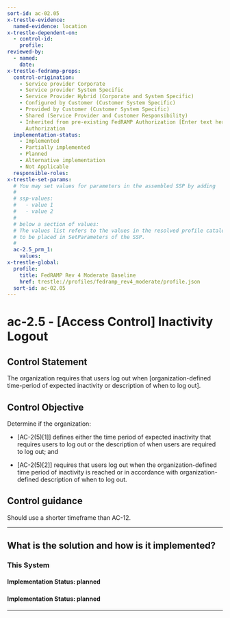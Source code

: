 ```yaml
---
sort-id: ac-02.05
x-trestle-evidence:
  named-evidence: location
x-trestle-dependent-on:
  - control-id:
    profile:
reviewed-by:
  - named:
    date:
x-trestle-fedramp-props:
  control-origination:
    - Service provider Corporate
    - Service provider System Specific
    - Service Provider Hybrid (Corporate and System Specific)
    - Configured by Customer (Customer System Specific)
    - Provided by Customer (Customer System Specific)
    - Shared (Service Provider and Customer Responsibility)
    - Inherited from pre-existing FedRAMP Authorization [Enter text here], Date of
      Authorization
  implementation-status:
    - Implemented
    - Partially implemented
    - Planned
    - Alternative implementation
    - Not Applicable
  responsible-roles:
x-trestle-set-params:
  # You may set values for parameters in the assembled SSP by adding
  #
  # ssp-values:
  #   - value 1
  #   - value 2
  #
  # below a section of values:
  # The values list refers to the values in the resolved profile catalog, and the ssp-values represent new values
  # to be placed in SetParameters of the SSP.
  #
  ac-2.5_prm_1:
    values:
x-trestle-global:
  profile:
    title: FedRAMP Rev 4 Moderate Baseline
    href: trestle://profiles/fedramp_rev4_moderate/profile.json
  sort-id: ac-02.05
---
```


# ac-2.5 - \[Access Control\] Inactivity Logout

## Control Statement

The organization requires that users log out when [organization-defined time-period of expected inactivity or description of when to log out].

## Control Objective

Determine if the organization:

- \[AC-2(5)[1]\] defines either the time period of expected inactivity that requires users to log out or the description of when users are required to log out; and

- \[AC-2(5)[2]\] requires that users log out when the organization-defined time period of inactivity is reached or in accordance with organization-defined description of when to log out.

## Control guidance

Should use a shorter timeframe than AC-12.

______________________________________________________________________

## What is the solution and how is it implemented?

<!-- For implementation status enter one of: implemented, partial, planned, alternative, not-applicable -->

<!-- Note that the list of rules under ### Rules: is read-only and changes will not be captured after assembly to JSON -->

### This System

<!-- Add implementation prose for the main This System component for control: ac-2.5 -->

#### Implementation Status: planned

### 

<!-- Add control implementation description here for control: ac-2.5 -->

#### Implementation Status: planned

______________________________________________________________________

